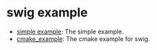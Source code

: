 # swig example

* [simple example](simple_example): The simple example.
* [cmake_example](cmake_example): The cmake example for swig.
